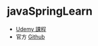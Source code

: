 # javaSpringLearn

- [Udemy 課程](https://www.udemy.com/spring-tutorial-for-beginners/)
- 官方 [Github](https://github.com/in28minutes/spring-master-class)
